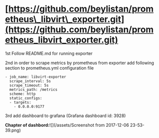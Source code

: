 # [https://github.com/beylistan/prometheus\_libvirt\_exporter.git](https://github.com/beylistan/prometheus_libvirt_exporter.git)

1st Follow README.md for running exporter

2nd in order to scrape metrics by prometheus from exporter add following section to prometheus.yml configuration file

```
- job_name: libvirt-exporter  
  scrape_interval: 5s
  scrape_timeout: 5s
  metrics_path: /metrics
  scheme: http
  static_configs:
  - targets:
    - 0.0.0.0:9177
```

3rd add dashboard to grafana \(Grafana dashboard id: 3928\)

**Chapter of dashbord:**![](/assets/Screenshot from 2017-12-06 23-53-39.png)



